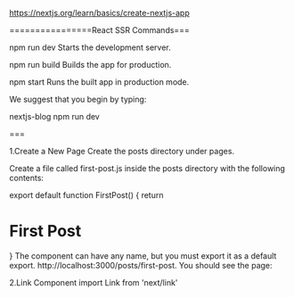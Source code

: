 https://nextjs.org/learn/basics/create-nextjs-app

================React SSR Commands===

npm run dev
    Starts the development server.

npm run build
    Builds the app for production.

npm start
    Runs the built app in production mode.

We suggest that you begin by typing:

nextjs-blog
  npm run dev

===

1.Create a New Page
Create the posts directory under pages.

Create a file called first-post.js inside the posts directory with the following contents:

export default function FirstPost() {
  return <h1>First Post</h1>
}
The component can have any name, but you must export it as a default export.
http://localhost:3000/posts/first-post. You should see the page:

2.Link Component
import Link from 'next/link'

